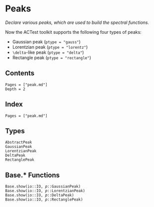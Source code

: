 # Peaks

*Declare various peaks, which are used to build the spectral functions.*

Now the ACTest toolkit supports the following four types of peaks:

* Gaussian peak (`ptype = "gauss"`)
* Lorentzian peak (`ptype = "lorentz"`)
* ``\delta``-like peak (`ptype = "delta"`)
* Rectangle peak (`ptype = "rectangle"`)

## Contents

```@contents
Pages = ["peak.md"]
Depth = 2
```

## Index

```@index
Pages = ["peak.md"]
```

## Types

```@docs
AbstractPeak
GaussianPeak
LorentzianPeak
DeltaPeak
RectanglePeak
```

## Base.* Functions

```@docs
Base.show(io::IO, 𝑝::GaussianPeak)
Base.show(io::IO, 𝑝::LorentzianPeak)
Base.show(io::IO, 𝑝::DeltaPeak)
Base.show(io::IO, 𝑝::RectanglePeak)
```
